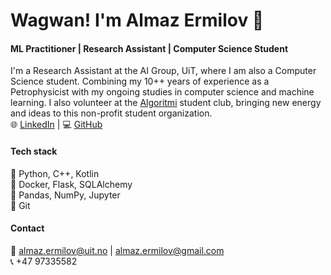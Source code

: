 # Wagwan! I'm Almaz Ermilov 🫡

#### ML Practitioner | Research Assistant | Computer Science Student

I'm a Research Assistant at the AI Group, UiT, where I am also a Computer Science student. Combining my 10++ years of experience as a Petrophysicist with my ongoing studies in computer science and machine learning. I also volunteer at the [Algoritmi](https://www.linkedin.com/company/algoritminarvik/) student club, bringing new energy and ideas to this non-profit student organization. <br>
🌐 [LinkedIn](https://www.linkedin.com/in/almazermilov)  |  💻 [GitHub](https://github.com/AlmazErmilov)

#### Tech stack
🐍 Python, C++, Kotlin <br>
🐳 Docker, Flask, SQLAlchemy <br>
🌊 Pandas, NumPy, Jupyter <br>
🔧 Git

#### Contact
📧 almaz.ermilov@uit.no | almaz.ermilov@gmail.com <br>
📞 +47 97335582

<!--
**AlmazErmilov/AlmazErmilov** is a ✨ _special_ ✨ repository because its `README.md` (this file) appears on your GitHub profile.

Here are some ideas to get you started:

- 🔭 I’m currently working on ...
- 🌱 I’m currently learning ...
- 👯 I’m looking to collaborate on ...
- 🤔 I’m looking for help with ...
- 💬 Ask me about ...
- 📫 How to reach me: ...
- 😄 Pronouns: ...
- ⚡ Fun fact: ...
-->
